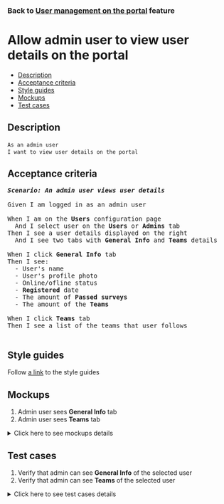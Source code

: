 ### Back to [User management on the portal](../../) feature

# Allow admin user to view user details on the portal

- [Description](#description)
- [Acceptance criteria](#acceptance-criteria)
- [Style guides](#style-guides)
- [Mockups](#mockups)
- [Test cases](#test-cases)

## Description

    As an admin user
    I want to view user details on the portal

## Acceptance criteria

<pre>
<b><i>Scenario: An admin user views user details</i></b>

Given I am logged in as an admin user

When I am on the <b>Users</b> configuration page
  And I select user on the <b>Users</b> or <b>Admins</b> tab
Then I see a user details displayed on the right
  And I see two tabs with <b>General Info</b> and <b>Teams</b> details

When I click <b>General Info</b> tab
Then I see:
  - User's name
  - User's profile photo
  - Online/ofline status
  - <b>Registered</b> date
  - The amount of <b>Passed surveys</b>
  - The amount of the <b>Teams</b>

When I click <b>Teams</b> tab
Then I see a list of the teams that user follows

</pre>

## Style guides

Follow [a link](https://www.figma.com/proto/0zkkf5WC77OSpvyD6YXpFE/Style-guides?page-id=0%3A1&node-id=19%3A5368&viewport=266%2C48%2C0.54&scaling=min-zoom&starting-point-node-id=19%3A5368) to the style guides

## Mockups

1. Admin user sees <b>General Info</b> tab
2. Admin user sees <b>Teams</b> tab

<details>
  <summary>Click here to see mockups details</summary>

**1. Admin user sees users being online/offline:**

![Admin user sees users being online/offline](/sports_hub_portal/web_application_features/user_management/images/general_info_tab.png)

**2. Admin user sees Teams tab:**

![Admin user sees Teams tab](/sports_hub_portal/web_application_features/user_management/images/teams_tab.png)

</details>

## Test cases

1. Verify that admin can see <b>General Info</b> of the selected user
2. Verify that admin can see <b>Teams</b> of the selected user

<details>
  <summary>Click here to see test cases details</summary>

### **#1. Verify that admin can see General Info of the selected user**

|Preconditions|Steps|Expected result
--------------|-----|----------
|- Log in with admin account</br>- Go to the <b>Users</b> configuration page</br>- There is a list of users|1) Select one of the users|1) The system displays a box on the right that shows <b>General Info</b> tab as active with the following details:</br>- User's name</br>- User's profile photo</br>- Online/ofline status</br>- <b>Registered</b> date</br>- The amount of <b>Passed surveys</b></br>- The amount of the <b>Teams</b>|

### **#2. Verify that admin can see Teams of the selected user**

|Preconditions|Steps|Expected result
--------------|-----|----------
|- Log in with admin account</br>- Go to the <b>Users</b> configuration page</br>- There is a list of users|1) Select one of the users</br>2) Select <b>Teams</b> tab|1) The system displays a box on the right that shows <b>General Info</b> tab as active</br>2) The system displays a list of the teams that user follows with a scrollbar|
</details>
